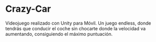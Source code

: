 # Crazy-Car
Videojuego realizado con Unity para Móvil. Un juego endless, donde tendrás que conducir el coche sin chocarte donde la velocidad va aumentando, consiguiendo el máximo puntuación.
